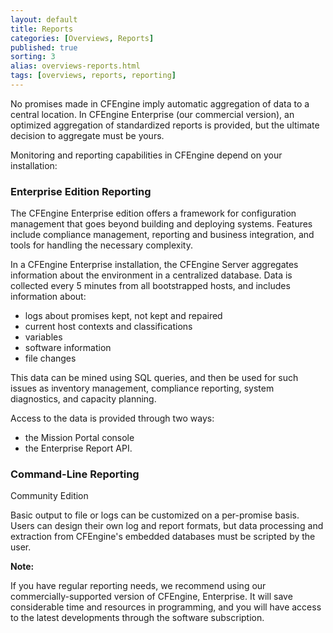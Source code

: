 ```yaml
---
layout: default
title: Reports
categories: [Overviews, Reports]
published: true
sorting: 3 
alias: overviews-reports.html
tags: [overviews, reports, reporting]
---
```


No promises made in CFEngine imply automatic aggregation of data to a central location. In
CFEngine Enterprise (our commercial version), an optimized aggregation of standardized
reports is provided, but the ultimate decision to aggregate must be yours.

Monitoring and reporting capabilities in CFEngine depend on your installation:

### Enterprise Edition Reporting

The CFEngine Enterprise edition offers a framework for configuration 
management that goes beyond building and deploying systems. Features include 
compliance management, reporting and business integration, and tools for 
handling the necessary complexity.

In a CFEngine Enterprise installation, the CFEngine Server aggregates 
information about the environment in a centralized database. Data is collected 
every 5 minutes from all bootstrapped hosts, and includes information about:

* logs about promises kept, not kept and repaired
* current host contexts and classifications
* variables
* software information
* file changes

This data can be mined using SQL queries, and then be used for such issues as inventory 
management, compliance reporting, system diagnostics, and capacity planning.

Access to the data is provided through two ways:

* the Mission Portal console
* the Enterprise Report API.


### Command-Line Reporting

Community Edition 

Basic output to file or logs can be customized on a per-promise basis.
Users can design their own log and report formats, but data processing and extraction from
CFEngine's embedded databases must be scripted by the user.

**Note:**

If you have regular reporting needs, we recommend using our commercially-supported version
of CFEngine, Enterprise. It will save considerable time and resources in
programming, and you will have access to the latest developments through the software
subscription.
